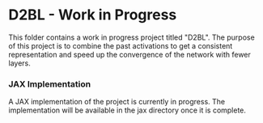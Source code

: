 # D2BL - Work in Progress
This folder contains a work in progress project titled "D2BL". The purpose of this project is to combine the past activations to get a consistent representation and speed up the convergence of the network with fewer layers.

### JAX Implementation
A JAX implementation of the project is currently in progress. The implementation will be available in the jax directory once it is complete.